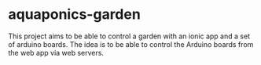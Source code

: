 # aquaponics-garden

This project aims to be able to control a garden with an ionic app and a set of arduino boards. The idea is to be able to control the Arduino boards from the web app via web servers. 
